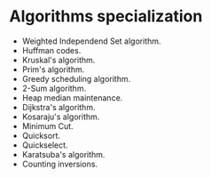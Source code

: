 # Algorithms specialization

- Weighted Independend Set algorithm.
- Huffman codes.
- Kruskal's algorithm.
- Prim's algorithm.
- Greedy scheduling algorithm.
- 2-Sum algorithm.
- Heap median maintenance.
- Dijkstra's algorithm.
- Kosaraju's algorithm.
- Minimum Cut.
- Quicksort.
- Quickselect.
- Karatsuba's algorithm.
- Counting inversions.